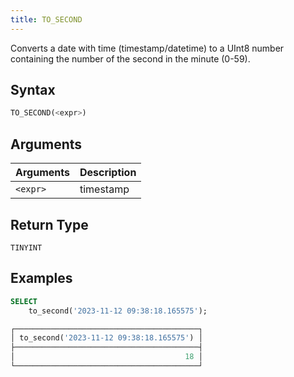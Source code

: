 ```yaml
---
title: TO_SECOND
---
```


Converts a date with time (timestamp/datetime) to a UInt8 number containing the number of the second in the minute (0-59).

## Syntax

```sql
TO_SECOND(<expr>)
```

## Arguments

| Arguments | Description |
|-----------|-------------|
| `<expr>`  | timestamp   |

## Return Type

`TINYINT`

## Examples

```sql
SELECT
    to_second('2023-11-12 09:38:18.165575');

┌─────────────────────────────────────────┐
│ to_second('2023-11-12 09:38:18.165575') │
├─────────────────────────────────────────┤
│                                      18 │
└─────────────────────────────────────────┘
```

